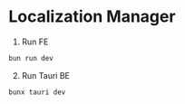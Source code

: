 # Localization Manager

1. Run FE

```bash
bun run dev
```

2. Run Tauri BE

```bash
bunx tauri dev
```
